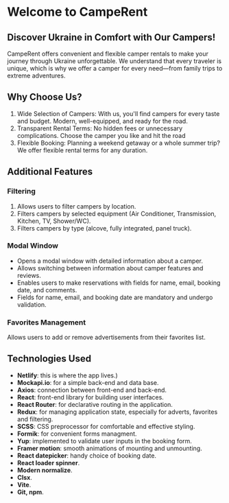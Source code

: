 # Welcome to CampeRent

## Discover Ukraine in Comfort with Our Campers!

CampeRent offers convenient and flexible camper rentals to make your journey
through Ukraine unforgettable. We understand that every traveler is unique,
which is why we offer a camper for every need—from family trips to extreme
adventures.

## Why Choose Us?

1. Wide Selection of Campers: With us, you'll find campers for every taste and
   budget. Modern, well-equipped, and ready for the road.
2. Transparent Rental Terms: No hidden fees or unnecessary complications. Choose
   the camper you like and hit the road
3. Flexible Booking: Planning a weekend getaway or a whole summer trip? We offer
   flexible rental terms for any duration.

## Additional Features

### Filtering

1. Allows users to filter campers by location.
2. Filters campers by selected equipment (Air Conditioner, Transmission,
   Kitchen, TV, Shower/WC).
3. Filters campers by type (alcove, fully integrated, panel truck).

### Modal Window

- Opens a modal window with detailed information about a camper.
- Allows switching between information about camper features and reviews.
- Enables users to make reservations with fields for name, email, booking date,
  and comments.
- Fields for name, email, and booking date are mandatory and undergo validation.

### Favorites Management

Allows users to add or remove advertisements from their favorites list.

## Technologies Used

- **Netlify**: this is where the app lives.)
- **Mockapi.io**: for a simple back-end and data base.
- **Axios**: connection between front-end and back-end.
- **React**: front-end library for building user interfaces.
- **React Router**: for declarative routing in the application.
- **Redux**: for managing application state, especially for adverts, favorites
  and filtering.
- **SCSS**: CSS preprocessor for comfortable and effective styling.
- **Formik**: for convenient forms managment.
- **Yup**: implemented to validate user inputs in the booking form.
- **Framer motion**: smooth animations of mounting and unmounting.
- **React datepicker**: handy choice of booking date.
- **React loader spinner**.
- **Modern normalize**.
- **Clsx**.
- **Vite**.
- **Git, npm**.
